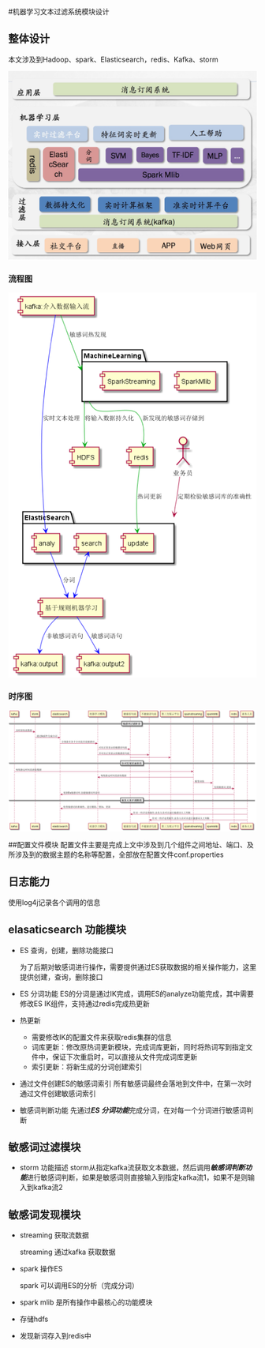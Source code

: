 #机器学习文本过滤系统模块设计

## 整体设计
本文涉及到Hadoop、spark、Elasticsearch，redis、Kafka、storm 

![](organization.png)

### 流程图

![](Framework.png)

### 时序图

![](sequence.png)

##配置文件模块
配置文件主要是完成上文中涉及到几个组件之间地址、端口、及所涉及到的数据主题的名称等配置，全部放在配置文件conf.properties
## 日志能力
使用log4j记录各个调用的信息
## elasaticsearch 功能模块
* ES 查询，创建，删除功能接口

	为了后期对敏感词进行操作，需要提供通过ES获取数据的相关操作能力，这里提供创建，查询，删除接口
* ES 分词功能
ES的分词是通过IK完成，调用ES的analyze功能完成，其中需要修改ES IK组件，支持通过redis完成热更新
* 热更新
	* 需要修改IK的配置文件来获取redis集群的信息
	* 词库更新：修改原热词更新模块，完成词库更新，同时将热词写到指定文件中，保证下次重启时，可以直接从文件完成词库更新
	* 索引更新：将新生成的分词创建索引

* 通过文件创建ES的敏感词索引
所有敏感词最终会落地到文件中，在第一次时通过文件创建敏感词索引
* 敏感词判断功能
先通过***ES 分词功能***完成分词，在对每一个分词进行敏感词判断
## 敏感词过滤模块
* storm 功能描述
storm从指定kafka流获取文本数据，然后调用***敏感词判断功能***进行敏感词判断，如果是敏感词则直接输入到指定kafka流1，如果不是则输入到kafka流2

## 敏感词发现模块
* streaming 获取流数据

	streaming 通过kafka 获取数据 

* spark 操作ES

	spark 可以调用ES的分析（完成分词）
* spark mlib
是所有操作中最核心的功能模块
* 存储hdfs
* 发现新词存入到redis中





	





